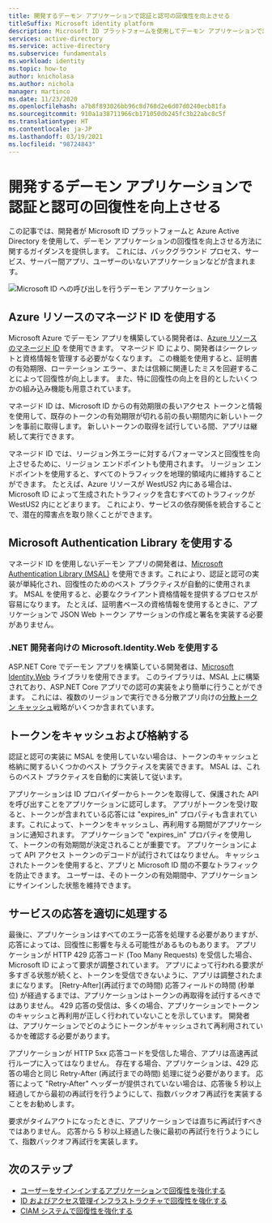 ```yaml
---
title: 開発するデーモン アプリケーションで認証と認可の回復性を向上させる
titleSuffix: Microsoft identity platform
description: Microsoft ID プラットフォームを使用してデーモン アプリケーションで認証と認可の回復性を向上させるためのガイダンス
services: active-directory
ms.service: active-directory
ms.subservice: fundamentals
ms.workload: identity
ms.topic: how-to
author: knicholasa
ms.author: nichola
manager: martinco
ms.date: 11/23/2020
ms.openlocfilehash: a7b8f893026bb96c8d768d2e6d07d0240ecb81fa
ms.sourcegitcommit: 910a1a38711966cb171050db245fc3b22abc8c5f
ms.translationtype: HT
ms.contentlocale: ja-JP
ms.lasthandoff: 03/19/2021
ms.locfileid: "98724843"
---
```

# <a name="increase-the-resilience-of-authentication-and-authorization-in-daemon-applications-you-develop"></a>開発するデーモン アプリケーションで認証と認可の回復性を向上させる

この記事では、開発者が Microsoft ID プラットフォームと Azure Active Directory を使用して、デーモン アプリケーションの回復性を向上させる方法に関するガイダンスを提供します。 これには、バックグラウンド プロセス、サービス、サーバー間アプリ、ユーザーのいないアプリケーションなどが含まれます。

![Microsoft ID への呼び出しを行うデーモン アプリケーション](media/resilience-daemon-app/calling-microsoft-identity.png)

## <a name="use-managed-identities-for-azure-resources"></a>Azure リソースのマネージド ID を使用する

Microsoft Azure でデーモン アプリを構築している開発者は、[Azure リソースのマネージド ID](../managed-identities-azure-resources/overview.md) を使用できます。 マネージド ID により、開発者はシークレットと資格情報を管理する必要がなくなります。 この機能を使用すると、証明書の有効期限、ローテーション エラー、または信頼に関連したミスを回避することによって回復性が向上します。 また、特に回復性の向上を目的としたいくつかの組み込み機能も用意されています。

マネージド ID は、Microsoft ID からの有効期限の長いアクセス トークンと情報を使用して、既存のトークンの有効期限が切れる前の長い期間内に新しいトークンを事前に取得します。 新しいトークンの取得を試行している間、アプリは継続して実行できます。

マネージド ID では、リージョン外エラーに対するパフォーマンスと回復性を向上させるために、リージョン エンドポイントも使用されます。 リージョン エンドポイントを使用すると、すべてのトラフィックを地理的領域内に維持することができます。 たとえば、Azure リソースが WestUS2 内にある場合は、Microsoft ID によって生成されたトラフィックを含むすべてのトラフィックが WestUS2 内にとどまります。 これにより、サービスの依存関係を統合することで、潜在的障害点を取り除くことができます。

## <a name="use-the-microsoft-authentication-library"></a>Microsoft Authentication Library を使用する

マネージド ID を使用しないデーモン アプリの開発者は、[Microsoft Authentication Library (MSAL)](../develop/msal-overview.md) を使用できます。これにより、認証と認可の実装が単純化され、回復性のためのベスト プラクティスが自動的に使用されます。 MSAL を使用すると、必要なクライアント資格情報を提供するプロセスが容易になります。 たとえば、証明書ベースの資格情報を使用するときに、アプリケーションで JSON Web トークン アサーションの作成と署名を実装する必要がありません。

### <a name="use-microsoftidentityweb-for-net-developers"></a>.NET 開発者向けの Microsoft.Identity.Web を使用する

ASP.NET Core でデーモン アプリを構築している開発者は、[Microsoft Identity.Web](../develop/microsoft-identity-web.md) ライブラリを使用できます。 このライブラリは、MSAL 上に構築されており、ASP.NET Core アプリでの認可の実装をより簡単に行うことができます。 これには、複数のリージョンで実行できる分散アプリ向けの[分散トークン キャッシュ](https://github.com/AzureAD/microsoft-identity-web/wiki/token-cache-serialization#distributed-token-cache)戦略がいくつか含まれています。

## <a name="cache-and-store-tokens"></a>トークンをキャッシュおよび格納する

認証と認可の実装に MSAL を使用していない場合は、トークンのキャッシュと格納に関するいくつかのベスト プラクティスを実装できます。 MSAL は、これらのベスト プラクティスを自動的に実装して従います。

アプリケーションは ID プロバイダーからトークンを取得して、保護された API を呼び出すことをアプリケーションに認可します。 アプリがトークンを受け取ると、トークンが含まれている応答には "expires\_in" プロパティも含まれています。これによって、トークンをキャッシュし、再利用する期間がアプリケーションに通知されます。 アプリケーションで "expires\_in" プロパティを使用して、トークンの有効期間が決定されることが重要です。 アプリケーションによって API アクセス トークンのデコードが試行されてはなりません。 キャッシュされたトークンを使用すると、アプリと Microsoft ID 間の不要なトラフィックを防止できます。 ユーザーは、そのトークンの有効期間中、アプリケーションにサインインした状態を維持できます。

## <a name="properly-handle-service-responses"></a>サービスの応答を適切に処理する

最後に、アプリケーションはすべてのエラー応答を処理する必要がありますが、応答によっては、回復性に影響を与える可能性があるものもあります。 アプリケーションが HTTP 429 応答コード (Too Many Requests) を受信した場合、Microsoft ID によって要求が調整されています。 アプリによって行われる要求が多すぎる状態が続くと、トークンを受信できないように、アプリは調整されたままになります。 [Retry-After]\(再試行までの時間\) 応答フィールドの時間 (秒単位) が経過するまでは、アプリケーションはトークンの再取得を試行するべきではありません。 429 応答の受信は、多くの場合、アプリケーションでトークンのキャッシュと再利用が正しく行われていないことを示しています。 開発者は、アプリケーションでどのようにトークンがキャッシュされて再利用されているかを確認する必要があります。

アプリケーションが HTTP 5xx 応答コードを受信した場合、アプリは高速再試行ループに入ってはなりません。 存在する場合、アプリケーションは、429 応答の場合と同じ Retry-After (再試行までの時間) 処理に従う必要があります。 応答によって "Retry-After" ヘッダーが提供されていない場合は、応答後 5 秒以上経過してから最初の再試行を行うようにして、指数バックオフ再試行を実装することをお勧めします。

要求がタイムアウトになったときに、アプリケーションでは直ちに再試行すべきではありません。 応答から 5 秒以上経過した後に最初の再試行を行うようにして、指数バックオフ再試行を実装します。

## <a name="next-steps"></a>次のステップ

- [ユーザーをサインインするアプリケーションで回復性を強化する](resilience-client-app.md)
- [ID およびアクセス管理インフラストラクチャで回復性を強化する](resilience-in-infrastructure.md)
- [CIAM システムで回復性を強化する](resilience-b2c.md)